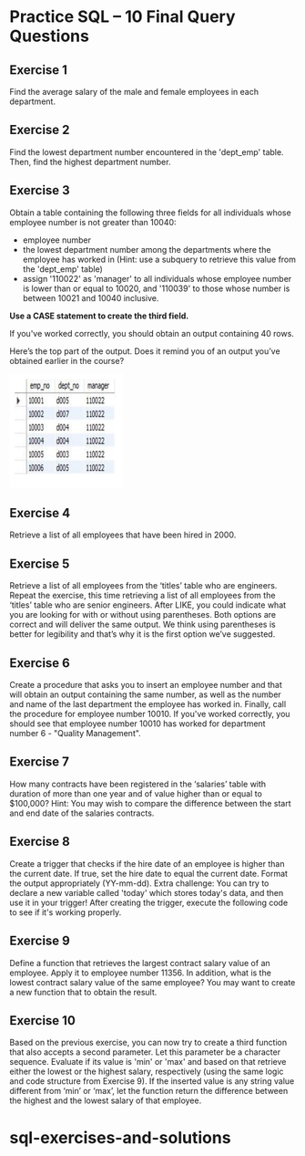 
# Practice SQL – 10 Final Query Questions
## Exercise 1
Find the average salary of the male and female employees in each department.

## Exercise 2
Find the lowest department number encountered in the 'dept_emp' table. Then, find the highest department number.

## Exercise 3
Obtain a table containing the following three fields for all individuals whose employee number is not greater than 10040:
- employee number
- the lowest department number among the departments where the employee has worked in (Hint: use a subquery to retrieve this value from the 'dept_emp' table)
- assign '110022' as 'manager' to all individuals whose employee number is lower than or equal to 10020, and '110039' to those whose number is between 10021 and 10040 inclusive.

**Use a CASE statement to create the third field.**

If you've worked correctly, you should obtain an output containing 40 rows.

<p>Here’s the top part of the output. Does it remind you of an output you’ve obtained earlier in the course?</p>
<img src="exercise-3.png" width=200 height=200>

## Exercise 4
Retrieve a list of all employees that have been hired in 2000.

## Exercise 5
Retrieve a list of all employees from the ‘titles’ table who are engineers.
Repeat the exercise, this time retrieving a list of all employees from the ‘titles’ table who are senior
engineers.
After LIKE, you could indicate what you are looking for with or without using parentheses. Both options are
correct and will deliver the same output. We think using parentheses is better for legibility and that’s why
it is the first option we’ve suggested.

## Exercise 6
Create a procedure that asks you to insert an employee number and that will obtain an output containing
the same number, as well as the number and name of the last department the employee has worked in.
Finally, call the procedure for employee number 10010.
If you've worked correctly, you should see that employee number 10010 has worked for department
number 6 - "Quality Management".

## Exercise 7
How many contracts have been registered in the ‘salaries’ table with duration of more than one year and
of value higher than or equal to $100,000?
Hint: You may wish to compare the difference between the start and end date of the salaries contracts.

## Exercise 8
Create a trigger that checks if the hire date of an employee is higher than the current date. If true, set the
hire date to equal the current date. Format the output appropriately (YY-mm-dd).
Extra challenge: You can try to declare a new variable called 'today' which stores today's data, and then
use it in your trigger!
After creating the trigger, execute the following code to see if it's working properly.

## Exercise 9
Define a function that retrieves the largest contract salary value of an employee. Apply it to employee
number 11356.
In addition, what is the lowest contract salary value of the same employee? You may want to create a new
function that to obtain the result.

## Exercise 10
Based on the previous exercise, you can now try to create a third function that also accepts a second
parameter. Let this parameter be a character sequence. Evaluate if its value is 'min' or 'max' and based on
that retrieve either the lowest or the highest salary, respectively (using the same logic and code structure
from Exercise 9). If the inserted value is any string value different from ‘min’ or ‘max’, let the function
return the difference between the highest and the lowest salary of that employee.
# sql-exercises-and-solutions
